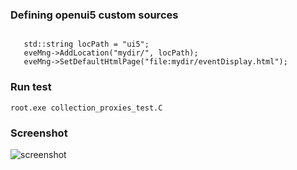 ### Defining openui5 custom sources
```

   std::string locPath = "ui5";
   eveMng->AddLocation("mydir/", locPath);
   eveMng->SetDefaultHtmlPage("file:mydir/eventDisplay.html");

```
### Run test
```
root.exe collection_proxies_test.C
```
### Screenshot
![screenshot](http://xrd-cache-1.t2.ucsd.edu/alja/custom2.png)
